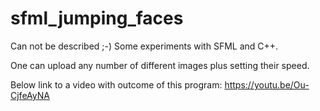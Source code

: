 # sfml_jumping_faces
Can not be described ;-) Some experiments with SFML and C++.

One can upload any number of different images plus setting their speed.

Below link to a video with outcome of this program:
https://youtu.be/Ou-CjfeAyNA
